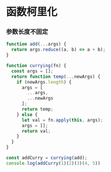 <!--
 * @Author: your name
 * @Date: 2021-10-14 10:36:01
 * @LastEditTime: 2021-10-14 10:45:04
 * @LastEditors: Please set LastEditors
 * @Description: In User Settings Edit
 * @FilePath: /Blog/JS/函数柯里化.md
-->
# 函数柯里化

### 参数长度不固定

```js
function add(...args) {
  return args.reduce((a, b) => a + b);
}

function currying(fn) {
  const args = [];
  return function temp(...newArgs) {
    if (newArgs.length) {
      args = [
        ...args,
        ...newArgs
      ];
      return temp;
    } else {
      let val = fn.apply(this, args);
      args = [];
      return val;
    }
  }
}

const addCurry = currying(add);
console.log(addCurry(1)(2)(3)(4, 5))
```
